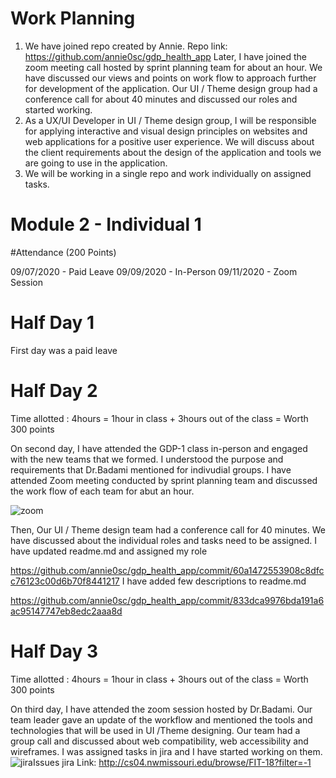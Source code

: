# Work Planning
1. We have joined repo created by Annie.
Repo link: https://github.com/annie0sc/gdp_health_app
Later, I have joined the zoom meeting call hosted by sprint planning team for about an hour.
We have discussed our views and points on work flow to approach further for development of the application. Our UI / Theme design group had a conference call for about 40 minutes and discussed our roles and started working.
1. As a UX/UI Developer in UI / Theme design group, I will be responsible for applying interactive and visual design principles on websites and web applications for a positive user experience. We will discuss about the client requirements about the design of the application and tools we are going to use in the application. 
1. We will be working in a single repo and work individually on assigned tasks.

# Module 2 - Individual 1

#Attendance (200 Points)

09/07/2020 - Paid Leave
09/09/2020 - In-Person
09/11/2020 - Zoom Session

# Half Day 1

First day was a paid leave

# Half Day 2
Time allotted : 4hours = 1hour in class + 3hours out of the class = Worth 300 points

On second day, I have attended the GDP-1 class in-person and engaged with the new teams that we formed. 
I understood the purpose and requirements that Dr.Badami mentioned for indivudial groups.
I have attended Zoom meeting conducted by sprint planning team and discussed the work flow of each team for abut an hour.

![zoom](https://github.com/annie0sc/gdp_health_app/blob/master/Design_UI_and_Themes/Contributions/Sindhu/zoom%20team%20lead.PNG)

Then, Our UI / Theme design team had a conference call for 40 minutes. We have discussed about the individual roles and tasks need to be assigned.
I have updated readme.md and assigned my role 

https://github.com/annie0sc/gdp_health_app/commit/60a1472553908c8dfcc76123c00d6b70f8441217
I have added few descriptions to readme.md 

https://github.com/annie0sc/gdp_health_app/commit/833dca9976bda191a6ac95147747eb8edc2aaa8d

# Half Day 3
Time allotted : 4hours = 1hour in class + 3hours out of the class = Worth 300 points

On third day, I have attended the zoom session hosted by Dr.Badami. 
Our team leader gave an update of the workflow and mentioned the tools and technologies that will be used in UI /Theme designing.
Our team had a group call and discussed about web compatibility, web accessibility and wireframes.
I was assigned tasks in jira and I have started working on them.
![jiraIssues](https://github.com/annie0sc/gdp_health_app/blob/master/Design_UI_and_Themes/Contributions/Sindhu/issues.PNG)
jira Link: http://cs04.nwmissouri.edu/browse/FIT-18?filter=-1







